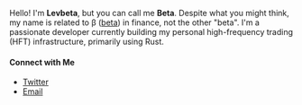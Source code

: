 Hello! I'm **Levbeta**, but you can call me **Beta**. Despite what you might think, my name is related to β ([beta](https://www.investopedia.com/terms/b/beta.asp)) in finance, not the other "beta". I'm a passionate developer currently building my personal high-frequency trading (HFT) infrastructure, primarily using Rust.

#### Connect with Me
- [Twitter](https://twitter.com/levbeta)
- [Email](mailto:levbetaq@gmail.com)
